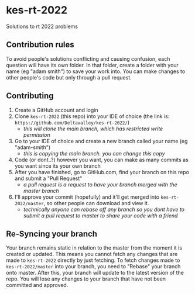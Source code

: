 # kes-rt-2022
Solutions to rt 2022 problems 

## Contribution rules
To avoid people's solutions conflicting and causing confusion, each question will have its own folder.  In that folder, create a folder with your name (eg "adam smith") to save your work into.  You can make changes to other people's code but only through a pull request.

## Contributing
1. Create a GitHub account and login
2. Clone `kes-rt-2022` (this repo) into your IDE of choice (the link is: `https://github.com/Deltavalley/kes-rt-2022/`)
    - _this will clone the main branch, which has restricted write permission_
3. Go to your IDE of choice and create a new branch called your name (eg "adam-smith")
    - _this is copying the main branch. you can change this copy_
4. Code (or dont..?) however you want, you can make as many commits as you want since its your own branch
5. After you have finished, go to GitHub.com, find your branch on this repo and submit a "Pull Request" 
    - _a pull request is a request to have your branch merged with the master branch_
6. I'll approve your commit (hopefully) and it'll get merged into `kes-rt-2022/master`, so other people can download and view it.
    - _technically anyone can rebase off any branch so you dont have to submit a pull request to master to share your code with a friend_

## Re-Syncing your branch
Your branch remains static in relation to the master from the moment it is created or updated.  This means you cannot fetch any changes that are made to `kes-rt-2022` directly by just fetching.
To fetch changes made to `kes-rt-2022/master` into your branch, you need to "Rebase" your branch onto master.  After this, your branch will update to the latest version of the repo.  You will lose any changes to your branch that have not been committed and approved.
